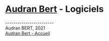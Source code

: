 # [Audran Bert](index.md) - Logiciels

------------------------ \
Audran BERT, 2021 \
[Audran Bert - Accueil](index.md)
